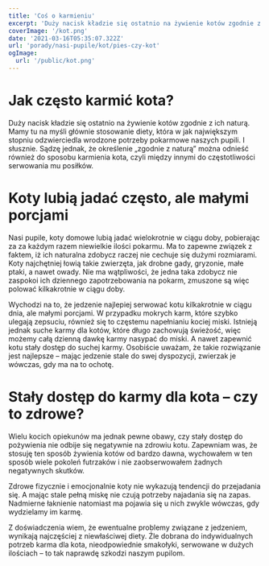 ```yaml
---
title: 'Coś o karmieniu'
excerpt: 'Duży nacisk kładzie się ostatnio na żywienie kotów zgodnie z ich naturą. Mamy tu na myśli głównie stosowanie diety, która w jak największym stopniu odzwierciedla wrodzone potrzeby pokarmowe naszych pupili. I słusznie. Sądzę jednak, że określenie „zgodnie z naturą” można odnieść również do sposobu karmienia kota, czyli między innymi do częstotliwości serwowania mu posiłków.'
coverImage: '/kot.png'
date: '2021-03-16T05:35:07.322Z'
url: 'porady/nasi-pupile/kot/pies-czy-kot'
ogImage:
  url: '/public/kot.png'
---
```


# Jak często karmić kota?

Duży nacisk kładzie się ostatnio na żywienie kotów zgodnie z ich naturą. Mamy tu na myśli głównie stosowanie diety, która w jak największym stopniu odzwierciedla wrodzone potrzeby pokarmowe naszych pupili. I słusznie. Sądzę jednak, że określenie „zgodnie z naturą” można odnieść również do sposobu karmienia kota, czyli między innymi do częstotliwości serwowania mu posiłków.

# Koty lubią jadać często, ale małymi porcjami

Nasi pupile, koty domowe lubią jadać wielokrotnie w ciągu doby, pobierając za za każdym razem niewielkie ilości pokarmu. Ma to zapewne związek z faktem, iż ich naturalna zdobycz raczej nie cechuje się dużymi rozmiarami. Koty najchętniej łowią takie zwierzęta, jak drobne gady, gryzonie, małe ptaki, a nawet owady. Nie ma wątpliwości, że jedna taka zdobycz nie zaspokoi ich dziennego zapotrzebowania na pokarm, zmuszone są więc polować kilkakrotnie w ciągu doby.

Wychodzi na to, że jedzenie najlepiej serwować kotu kilkakrotnie w ciągu dnia, ale małymi porcjami. W przypadku mokrych karm, które szybko ulegają zepsuciu, również się to częstemu napełnianiu kociej miski. Istnieją jednak suche karmy dla kotów, które długo zachowują świeżość, więc możemy całą dzienną dawkę karmy nasypać do miski. A nawet zapewnić kotu stały dostęp do suchej karmy. Osobiście uważam, że takie rozwiązanie jest najlepsze – mając jedzenie stale do swej dyspozycji, zwierzak je wówczas, gdy ma na to ochotę.

# Stały dostęp do karmy dla kota – czy to zdrowe?

Wielu kocich opiekunów ma jednak pewne obawy, czy stały dostęp do pożywienia nie odbije się negatywnie na zdrowiu kotu. Zapewniam was, że stosuję ten sposób żywienia kotów od bardzo dawna, wychowałem w ten sposób wiele pokoleń futrzaków i nie zaobserwowałem żadnych negatywnych skutków.

Zdrowe fizycznie i emocjonalnie koty nie wykazują tendencji do przejadania się. A mając stale pełną miskę nie czują potrzeby najadania się na zapas. Nadmierne łaknienie natomiast ma pojawia się u nich zwykle wówczas, gdy wydzielamy im karmę.

Z doświadczenia wiem, że ewentualne problemy związane z jedzeniem, wynikają najczęściej z niewłaściwej diety. Źle dobrana do indywidualnych potrzeb karma dla kota, nieodpowiednie smakołyki, serwowane w dużych ilościach – to tak naprawdę szkodzi naszym pupilom.
